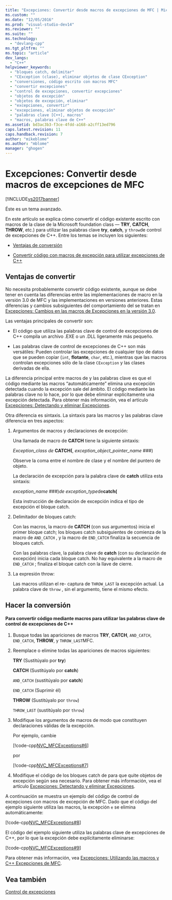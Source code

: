 ```yaml
---
title: "Excepciones: Convertir desde macros de excepciones de MFC | Microsoft Docs"
ms.custom: ""
ms.date: "12/05/2016"
ms.prod: "visual-studio-dev14"
ms.reviewer: ""
ms.suite: ""
ms.technology: 
  - "devlang-cpp"
ms.tgt_pltfrm: ""
ms.topic: "article"
dev_langs: 
  - "C++"
helpviewer_keywords: 
  - "bloques catch, delimitar"
  - "CException (clase), eliminar objetos de clase CException"
  - "conversiones, código escrito con macros MFC"
  - "convertir excepciones"
  - "control de excepciones, convertir excepciones"
  - "objetos de excepción"
  - "objetos de excepción, eliminar"
  - "excepciones, convertir"
  - "excepciones, eliminar objetos de excepción"
  - "palabras clave [C++], macros"
  - "macros, palabras clave de C++"
ms.assetid: bd3ac3b3-f3ce-4fdd-a168-a2cff13ed796
caps.latest.revision: 11
caps.handback.revision: 7
author: "mikeblome"
ms.author: "mblome"
manager: "ghogen"
---
```

# Excepciones: Convertir desde macros de excepciones de MFC
[!INCLUDE[vs2017banner](../assembler/inline/includes/vs2017banner.md)]

Éste es un tema avanzado.  
  
 En este artículo se explica cómo convertir el código existente escrito con macros de la clase de la Microsoft foundation class — **TRY**, **CATCH**, **THROW**, etc.\) para utilizar las palabras clave **try**, **catch**, y `throw`de control de excepciones de C\+\+.  Entre los temas se incluyen los siguientes:  
  
-   [Ventajas de conversión](#_core_advantages_of_converting)  
  
-   [Convertir código con macros de excepción para utilizar excepciones de C\+\+](#_core_doing_the_conversion)  
  
##  <a name="_core_advantages_of_converting"></a> Ventajas de convertir  
 No necesita probablemente convertir código existente, aunque se debe tener en cuenta las diferencias entre las implementaciones de macro en la versión 3.0 de MFC y las implementaciones en versiones anteriores.  Estas diferencias y cambios subsiguientes del comportamiento del se tratan en [Excepciones: Cambios en las macros de Excepciones en la versión 3.0](../mfc/exceptions-changes-to-exception-macros-in-version-3-0.md).  
  
 Las ventajas principales de convertir son:  
  
-   El código que utiliza las palabras clave de control de excepciones de C\+\+ compila un archivo .EXE o un .DLL ligeramente más pequeño.  
  
-   Las palabras clave de control de excepciones de C\+\+ son más versátiles: Pueden controlar las excepciones de cualquier tipo de datos que se pueden copiar \(`int`, **flotante**, `char`, etc.\), mientras que las macros controlan excepciones sólo de la clase `CException` y las clases derivadas de ella.  
  
 La diferencia principal entre macros de y las palabras clave es que el código mediante las macros “automáticamente” elimina una excepción detectada cuando la excepción sale del ámbito.  El código mediante las palabras clave no lo hace, por lo que debe eliminar explícitamente una excepción detectada.  Para obtener más información, vea el artículo [Excepciones: Detectando y eliminar Excepciones](../mfc/exceptions-catching-and-deleting-exceptions.md).  
  
 Otra diferencia es sintaxis.  La sintaxis para las macros y las palabras clave diferencia en tres aspectos:  
  
1.  Argumentos de macros y declaraciones de excepción:  
  
     Una llamada de macro de **CATCH** tiene la siguiente sintaxis:  
  
     *Exception\_class de* **CATCH\(**, *exception\_object\_pointer\_name* \#\#\#\)  
  
     Observe la coma entre el nombre de clase y el nombre del puntero de objeto.  
  
     La declaración de excepción para la palabra clave de **catch** utiliza esta sintaxis:  
  
     *exception\_name* \#\#\#\)*de exception\_type*de**catch\(**  
  
     Esta instrucción de declaración de excepción indica el tipo de excepción el bloque catch.  
  
2.  Delimitador de bloques catch:  
  
     Con las macros, la macro de **CATCH** \(con sus argumentos\) inicia el primer bloque catch; los bloques catch subsiguientes de comienza de la macro de `AND_CATCH` , y la macro de `END_CATCH` finaliza la secuencia de bloques catch.  
  
     Con las palabras clave, la palabra clave de **catch** \(con su declaración de excepción\) inicia cada bloque catch.  No hay equivalente a la macro de `END_CATCH` ; finaliza el bloque catch con la llave de cierre.  
  
3.  La expresión throw:  
  
     Las macros utilizan el re\- captura de `THROW_LAST` la excepción actual.  La palabra clave de `throw` , sin el argumento, tiene el mismo efecto.  
  
##  <a name="_core_doing_the_conversion"></a> Hacer la conversión  
  
#### Para convertir código mediante macros para utilizar las palabras clave de control de excepciones de C\+\+  
  
1.  Busque todas las apariciones de macros **TRY**, **CATCH**, `AND_CATCH`, `END_CATCH`, **THROW**, y `THROW_LAST`MFC.  
  
2.  Reemplace o elimine todas las apariciones de macros siguientes:  
  
     **TRY** \(Sustitúyalo por **try**\)  
  
     **CATCH** \(Sustitúyalo por **catch**\)  
  
     `AND_CATCH` \(sustitúyalo por **catch**\)  
  
     `END_CATCH` \(Suprimir él\)  
  
     **THROW** \(Sustitúyalo por `throw`\)  
  
     `THROW_LAST` \(sustitúyalo por `throw`\)  
  
3.  Modifique los argumentos de macros de modo que constituyen declaraciones válidas de la excepción.  
  
     Por ejemplo, cambie  
  
     [!code-cpp[NVC_MFCExceptions#6](../mfc/codesnippet/CPP/exceptions-converting-from-mfc-exception-macros_1.cpp)]  
  
     por  
  
     [!code-cpp[NVC_MFCExceptions#7](../mfc/codesnippet/CPP/exceptions-converting-from-mfc-exception-macros_2.cpp)]  
  
4.  Modifique el código de los bloques catch de para que quite objetos de excepción según sea necesario.  Para obtener más información, vea el artículo [Excepciones: Detectando y eliminar Excepciones](../mfc/exceptions-catching-and-deleting-exceptions.md).  
  
 A continuación se muestra un ejemplo del código de control de excepciones con macros de excepción de MFC.  Dado que el código del ejemplo siguiente utiliza las macros, la excepción `e` se elimina automáticamente:  
  
 [!code-cpp[NVC_MFCExceptions#8](../mfc/codesnippet/CPP/exceptions-converting-from-mfc-exception-macros_3.cpp)]  
  
 El código del ejemplo siguiente utiliza las palabras clave de excepciones de C\+\+, por lo que la excepción debe explícitamente eliminarse:  
  
 [!code-cpp[NVC_MFCExceptions#9](../mfc/codesnippet/CPP/exceptions-converting-from-mfc-exception-macros_4.cpp)]  
  
 Para obtener más información, vea [Excepciones: Utilizando las macros y C\+\+ Excepciones de MFC](../mfc/exceptions-using-mfc-macros-and-cpp-exceptions.md).  
  
## Vea también  
 [Control de excepciones](../mfc/exception-handling-in-mfc.md)